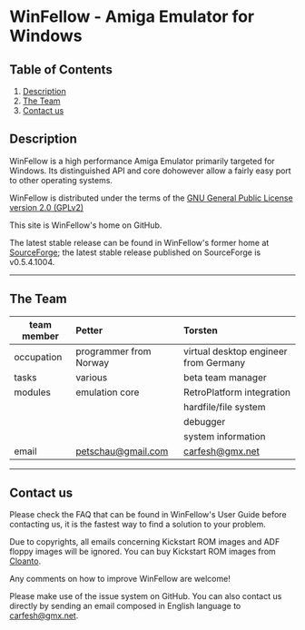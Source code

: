 # WinFellow - Amiga Emulator for Windows

## Table of Contents
1. [Description](##Description)
2. [The Team](##theteam)
3. [Contact us](##contactus)


## Description

WinFellow is a high performance Amiga Emulator primarily targeted for Windows. Its distinguished API and core dohowever allow a fairly easy port to other operating systems.

WinFellow is distributed under the terms of the [GNU General Public License version 2.0 (GPLv2)](http://www.gnu.org/licenses/old-licenses/gpl-2.0.html)

This site is WinFellow's home on GitHub.

The latest stable release can be found in WinFellow's former home at [SourceForge](http://fellow.sf.net); the latest stable release published on SourceForge is v0.5.4.1004.

----------

## The Team


| team member | Petter                 | Torsten
|-------------|:-----------------------|:--------------------------------------|
| occupation  | programmer from Norway | virtual desktop engineer from Germany |
| tasks       | various                | beta team manager                     |
| modules     | emulation core         | RetroPlatform integration             |
|             |                        | hardfile/file system                  |
|             |                        | debugger                              |
|             |                        | system information                    |
| email       | petschau@gmail.com     | carfesh@gmx.net                       |

----------

## Contact us

Please check the FAQ that can be found in WinFellow's User Guide before contacting us, it is the fastest way to find a solution to your problem.

Due to copyrights, all emails concerning Kickstart ROM images and ADF floppy images will be ignored. You can buy Kickstart ROM images from [Cloanto](http://www.amigaforever.com).

Any comments on how to improve WinFellow are welcome!

Please make use of the issue system on GitHub. You can also contact us directly by sending an email composed in English language to carfesh@gmx.net.